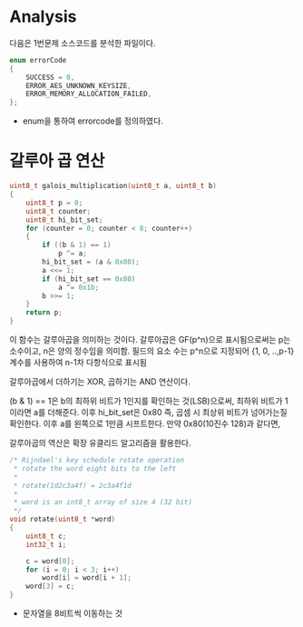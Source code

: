 # Analysis

다음은 1번문제 소스코드를 분석한 파일이다.

```c
enum errorCode
{
    SUCCESS = 0,
    ERROR_AES_UNKNOWN_KEYSIZE,
    ERROR_MEMORY_ALLOCATION_FAILED,
};
```

- enum을 통하여 errorcode를 정의하였다.
    
# 갈루아 곱 연산
    
```c
uint8_t galois_multiplication(uint8_t a, uint8_t b)
{
    uint8_t p = 0;
    uint8_t counter;
    uint8_t hi_bit_set;
    for (counter = 0; counter < 8; counter++)
    {
        if ((b & 1) == 1)
            p ^= a;
        hi_bit_set = (a & 0x80);
        a <<= 1;
        if (hi_bit_set == 0x80)
            a ^= 0x1b;
        b >>= 1;
    }
    return p;
}
```

이 함수는 갈루아곱을 의미하는 것이다.
갈루아곱은 GF(p^n)으로 표시됨으로써는 p는 소수이고, n은 양의 정수임을 의미함.
필드의 요소 수는 p^n으로 지정되어 {1, 0, ..,p-1} 계수를 사용하여 n-1차 다항식으로 표시됨

갈루아곱에서 더하기는 XOR, 곱하기는 AND 연산이다.

(b & 1) == 1은 b의 최하위 비트가 1인지를 확인하는 것(LSB)으로써, 최하위 비트가 1이라면
a를 더해준다.
이후 hi_bit_set은 0x80 즉, 곱셈 시 최상위 비트가 넘어가는질 확인한다.
이후 a를 왼쪽으로 1만큼 시프트한다.
만약 0x80(10진수 128)과 같다면,

갈루아곱의 역산은 확장 유클리드 알고리즘을 활용한다.
    

```c
/* Rijndael's key schedule rotate operation
 * rotate the word eight bits to the left
 *
 * rotate(1d2c3a4f) = 2c3a4f1d
 *
 * word is an int8_t array of size 4 (32 bit)
 */
void rotate(uint8_t *word)
{
    uint8_t c;
    int32_t i;

    c = word[0];
    for (i = 0; i < 3; i++)
        word[i] = word[i + 1];
    word[3] = c;
}
```

- 문자열을 8비트씩 이동하는 것